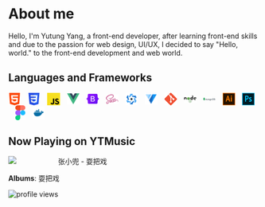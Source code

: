 # About me

Hello, I'm Yutung Yang, a front-end developer, after learning front-end skills and due to the passion for web design, UI/UX, I decided to say "Hello, world." to the front-end development and web world.

## Languages and Frameworks

<img align="center" src="assets/html.png" width="5%"
/>&emsp;<img align="center" src="assets/css.png" width="5%"
/>&emsp;<img align="center" src="assets/js.png" width="5%"
/>&emsp;<img align="center" src="assets/vue.png" width="5%"
/>&emsp;<img align="center" src="assets/Bootstrap_logo.svg.png" width="5%"
/>&emsp;<img align="center" src="assets/sass.png" width="5%"
/>&emsp;<img align="center" src="assets/Quasar_Logo.png" width="5%"
/>&emsp;<img align="center" src="assets/vuetify.svg" width="5%"
/>&emsp;<img align="center" src="assets/git.png" width="5%"
/>&emsp;<img align="center" src="assets/node.png" width="5%"
/>&emsp;<img align="center" src="assets/mongodb.png" width="5%"
/>&emsp;<img align="center" src="assets/ai.png" width="5%"
/>&emsp;<img align="center" src="assets/ps.png" width="5%"
/>&emsp;<img align="center" src="assets/Figma-logo.svg" width="4%"
/>&emsp;<img align="center" src="assets/docker.svg" width="5%"/>

## Now Playing on YTMusic

[<img align="left" width="100" src="https://lh3.googleusercontent.com/-kv27eb01aSWzw2UERjpf93RQuvzMkuy1yDsdE9jF7SV38CFF0fEHWFKkz6lFssNCR9MqHMhqet5776O">](https://music.youtube.com/watch?v=FaJukksP500)

张小兜 - 耍把戏

**Albums**: 耍把戏

![profile views](https://komarev.com/ghpvc/?username=wdf3321)
